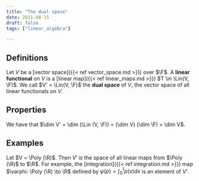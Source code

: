 ```yaml
---
title: "The dual space"
date: 2021-08-15
draft: false
tags: ["linear_algebra"]

---
```


## Definitions
Let $V$ be a [vector space]({{< ref vector_space.md >}}) over $\F$. A **linear functional** on $V$ is a [linear map]({{< ref linear_maps.md >}}) $T \in \Lin(V, \F)$. We call $V' = \Lin(V, \F)$ the **dual space** of $V$, the vector space of all linear functionals on $V$.

## Properties
We have that $\dim V' = \dim (\Lin (V, \F)) = (\dim V) (\dim \F) = \dim V$.

## Examples
Let $V = \Poly (\R)$. Then $V'$ is the space of all linear maps from $\Poly (\R)$ to $\R$. For example, the [integration]({{< ref integration.md >}}) map $\varphi: \Poly (\R) \to \R$ defined by $\varphi(p) = \int_0^1 p(x) dx$ is an element of $V'$.